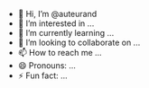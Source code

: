 - 👋 Hi, I’m @auteurand
- 👀 I’m interested in ...
- 🌱 I’m currently learning ...
- 💞️ I’m looking to collaborate on ...
- 📫 How to reach me ...
- 😄 Pronouns: ...
- ⚡ Fun fact: ...

<!---
auteurand/auteurand is a ✨ special ✨ repository because its `README.md` (this file) appears on your GitHub profile.
You can click the Preview link to take a look at your changes.
--->
